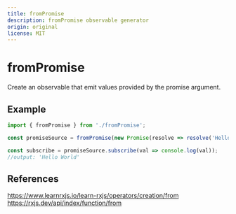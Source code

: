 ```yaml
---
title: fromPromise
description: fromPromise observable generator
origin: original
license: MIT
---
```


# fromPromise

Create an observable that emit values provided by the promise argument.

## Example

```js
import { fromPromise } from './fromPromise';

const promiseSource = fromPromise(new Promise(resolve => resolve('Hello World!')));

const subscribe = promiseSource.subscribe(val => console.log(val));
//output: 'Hello World'
```

## References

https://www.learnrxjs.io/learn-rxjs/operators/creation/from
https://rxjs.dev/api/index/function/from
